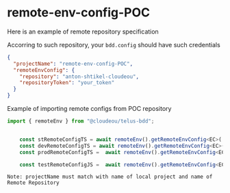 # remote-env-config-POC 

Here is an example of remote repository specification

Accorring to such repository, your `bdd.config` should have such credentials 

```json
{
  "projectName": "remote-env-config-POC",
  "remoteEnvConfig": {
    "repository": "anton-shtikel-cloudeou",
    "repositoryToken": "your_token"
  }
}
```

Example of importing remote configs from POC repository
```typescript
import { remoteEnv } from "@cloudeou/telus-bdd";


    const stRemoteConfigTS = await remoteEnv().getRemoteEnvConfig<EC>('st', true);
    const devRemoteConfigTS = await remoteEnv().getRemoteEnvConfig<EC>('dev', true);
    const prodRemoteConfigTS =  await remoteEnv().getRemoteEnvConfig<EC>('prod', true)

    const testRemoteConfigJS =  await remoteEnv().getRemoteEnvConfig<EC>('test', false)
```

`Note: projectName must match with name of local project and name of Remote Repository `
